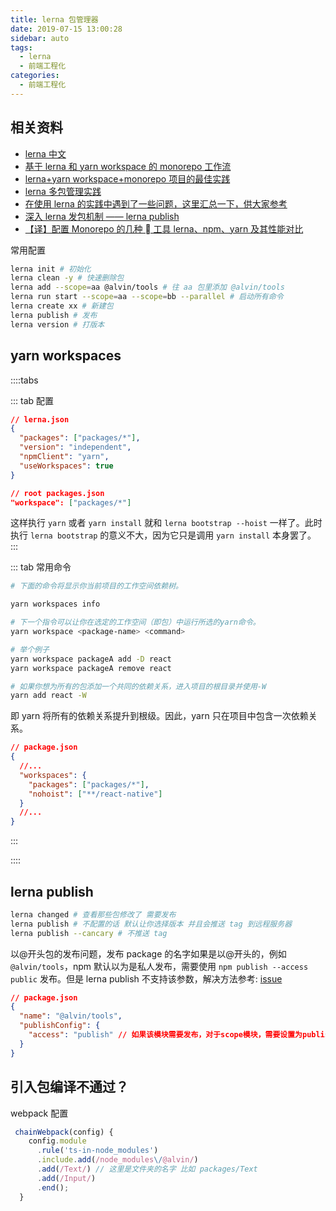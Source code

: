 ```yaml
---
title: lerna 包管理器
date: 2019-07-15 13:00:28
sidebar: auto
tags:
  - lerna
  - 前端工程化
categories:
  - 前端工程化
---
```


## 相关资料

- [lerna 中文](http://www.febeacon.com/lerna-docs-zh-cn/routes/commands/)
- [基于 lerna 和 yarn workspace 的 monorepo 工作流](https://zhuanlan.zhihu.com/p/71385053)
- [lerna+yarn workspace+monorepo 项目的最佳实践](https://juejin.cn/post/6844903918279852046)
- [lerna 多包管理实践](https://juejin.cn/post/6844904194999058440)
- [在使用 lerna 的实践中遇到了一些问题，这里汇总一下，供大家参考](https://www.bilibili.com/read/cv5101274/)
- [深入 lerna 发包机制 —— lerna publish](https://zhuanlan.zhihu.com/p/362042945)
- [【译】配置 Monorepo 的几种  工具 lerna、npm、yarn 及其性能对比](https://zhuanlan.zhihu.com/p/350317373)

常用配置

```bash
lerna init # 初始化
lerna clean -y # 快速删除包
lerna add --scope=aa @alvin/tools # 往 aa 包里添加 @alvin/tools
lerna run start --scope=aa --scope=bb --parallel # 启动所有命令
lerna create xx # 新建包
lerna publish # 发布
lerna version # 打版本
```

## yarn workspaces

::::tabs

::: tab 配置

```json
// lerna.json
{
  "packages": ["packages/*"],
  "version": "independent",
  "npmClient": "yarn",
  "useWorkspaces": true
}

// root packages.json
"workspace": ["packages/*"]
```

这样执行 `yarn` 或者 `yarn install` 就和 `lerna bootstrap --hoist` 一样了。此时执行 `lerna bootstrap` 的意义不大，因为它只是调用 `yarn install` 本身罢了。
:::

::: tab 常用命令

```bash
# 下面的命令将显示你当前项目的工作空间依赖树。

yarn workspaces info

# 下一个指令可以让你在选定的工作空间（即包）中运行所选的yarn命令。
yarn workspace <package-name> <command>

# 举个例子
yarn workspace packageA add -D react
yarn workspace packageA remove react

# 如果你想为所有的包添加一个共同的依赖关系，进入项目的根目录并使用-W
yarn add react -W
```

即 yarn 将所有的依赖关系提升到根级。因此，yarn 只在项目中包含一次依赖关系。

```json
// package.json
{
  //...
  "workspaces": {
    "packages": ["packages/*"],
    "nohoist": ["**/react-native"]
  }
  //...
}
```

:::

::::

## lerna publish

```bash
lerna changed # 查看那些包修改了 需要发布
lerna publish # 不配置的话 默认让你选择版本 并且会推送 tag 到远程服务器
lerna publish --cancary # 不推送 tag
```

以@开头包的发布问题，发布 package 的名字如果是以@开头的，例如 `@alvin/tools`，npm 默认以为是私人发布，需要使用 `npm publish --access public` 发布。但是 lerna publish 不支持该参数，解决方法参考: [issue](https://github.com/lerna/lerna/issues/914)

```json
// package.json
{
  "name": "@alvin/tools",
  "publishConfig": {
    "access": "publish" // 如果该模块需要发布，对于scope模块，需要设置为publish，否则需要权限验证
  }
}
```

## 引入包编译不通过？

webpack 配置

```js
 chainWebpack(config) {
    config.module
      .rule('ts-in-node_modules')
      .include.add(/node_modules\/@alvin/)
      .add(/Text/) // 这里是文件夹的名字 比如 packages/Text
      .add(/Input/)
      .end();
  }
```
